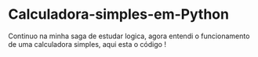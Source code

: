 # Calculadora-simples-em-Python
Continuo na minha saga de estudar logica, agora entendi o funcionamento de uma calculadora simples, aqui esta o código !
